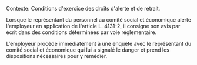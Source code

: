 Contexte: Conditions d'exercice des droits d'alerte et de retrait.

Lorsque le représentant du personnel au comité social et économique alerte l'employeur en application de l'article L. 4131-2, il consigne son avis par écrit dans des conditions déterminées par voie réglementaire.

L'employeur procède immédiatement à une enquête avec le représentant du comité social et économique qui lui a signalé le danger et prend les dispositions nécessaires pour y remédier.